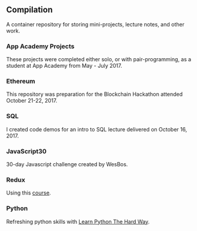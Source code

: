 ## Compilation
A container repository for storing mini-projects, lecture notes, and other work.

### App Academy Projects
These projects were completed either solo, or with pair-programming, as a student at App Academy from May - July 2017.

### Ethereum
This repository was preparation for the Blockchain Hackathon attended October 21-22, 2017.

### SQL
I created code demos for an intro to SQL lecture delivered on October 16, 2017.

### JavaScript30
30-day Javascript challenge created by WesBos.

### Redux
Using this [course](http://LearnRedux.com).

### Python
Refreshing python skills with [Learn Python The Hard Way](https://learnpythonthehardway.org).
